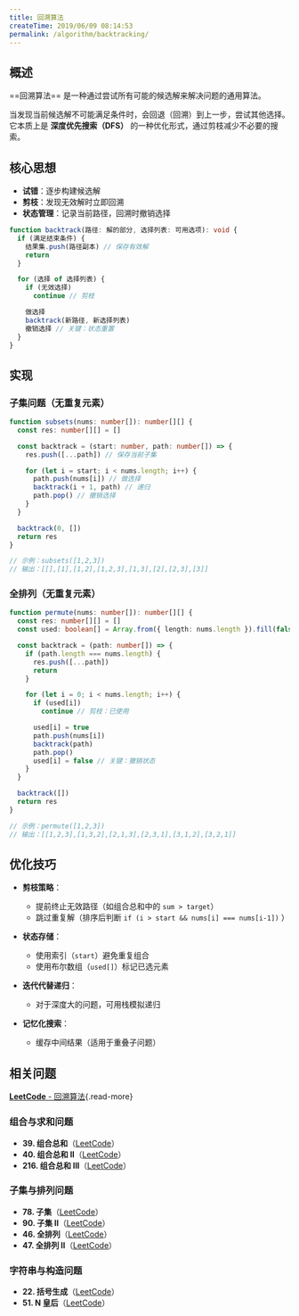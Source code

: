 ```yaml
---
title: 回溯算法
createTime: 2019/06/09 08:14:53
permalink: /algorithm/backtracking/
---
```


## 概述

==回溯算法== 是一种通过尝试所有可能的候选解来解决问题的通用算法。

当发现当前候选解不可能满足条件时，会回退（回溯）到上一步，尝试其他选择。
它本质上是 **深度优先搜索（DFS）** 的一种优化形式，通过剪枝减少不必要的搜索。

## 核心思想

- **试错**：逐步构建候选解
- **剪枝**：发现无效解时立即回溯
- **状态管理**：记录当前路径，回溯时撤销选择

```ts
function backtrack(路径: 解的部分, 选择列表: 可用选项): void {
  if (满足结束条件) {
    结果集.push(路径副本) // 保存有效解
    return
  }

  for (选择 of 选择列表) {
    if (无效选择)
      continue // 剪枝

    做选择
    backtrack(新路径, 新选择列表)
    撤销选择 // 关键：状态重置
  }
}
```

## 实现

### 子集问题（无重复元素）

```ts
function subsets(nums: number[]): number[][] {
  const res: number[][] = []

  const backtrack = (start: number, path: number[]) => {
    res.push([...path]) // 保存当前子集

    for (let i = start; i < nums.length; i++) {
      path.push(nums[i]) // 做选择
      backtrack(i + 1, path) // 递归
      path.pop() // 撤销选择
    }
  }

  backtrack(0, [])
  return res
}

// 示例：subsets([1,2,3])
// 输出：[[],[1],[1,2],[1,2,3],[1,3],[2],[2,3],[3]]
```

### 全排列（无重复元素）

```ts
function permute(nums: number[]): number[][] {
  const res: number[][] = []
  const used: boolean[] = Array.from({ length: nums.length }).fill(false)

  const backtrack = (path: number[]) => {
    if (path.length === nums.length) {
      res.push([...path])
      return
    }

    for (let i = 0; i < nums.length; i++) {
      if (used[i])
        continue // 剪枝：已使用

      used[i] = true
      path.push(nums[i])
      backtrack(path)
      path.pop()
      used[i] = false // 关键：撤销状态
    }
  }

  backtrack([])
  return res
}

// 示例：permute([1,2,3])
// 输出：[[1,2,3],[1,3,2],[2,1,3],[2,3,1],[3,1,2],[3,2,1]]
```

## 优化技巧

- **剪枝策略**：

  - 提前终止无效路径（如组合总和中的 `sum > target`）
  - 跳过重复解（排序后判断 `if (i > start && nums[i] === nums[i-1])` ）

- **状态存储**：

  - 使用索引（`start`）避免重复组合
  - 使用布尔数组（`used[]`）标记已选元素

- **迭代代替递归**：

  - 对于深度大的问题，可用栈模拟递归

- **记忆化搜索**：

  - 缓存中间结果（适用于重叠子问题）

## 相关问题

[**LeetCode** - 回溯算法](https://leetcode.cn/problem-list/backtracking/){.read-more}

### 组合与求和问题

- **39. 组合总和**（[LeetCode](https://leetcode.cn/problems/combination-sum/)）<Badge text="中等" type="tip" />
- **40. 组合总和 II**（[LeetCode](https://leetcode.cn/problems/combination-sum-ii/)）<Badge text="中等" type="tip" />
- **216. 组合总和 III**（[LeetCode](https://leetcode.cn/problems/combination-sum-iii/)）<Badge text="中等" type="tip" />

### 子集与排列问题

- **78. 子集**（[LeetCode](https://leetcode.cn/problems/subsets/)）<Badge text="中等" type="warning" />
- **90. 子集 II**（[LeetCode](https://leetcode.cn/problems/subsets-ii/)）<Badge text="中等" type="warning" />
- **46. 全排列**（[LeetCode](https://leetcode.cn/problems/permutations/)）<Badge text="中等" type="warning" />
- **47. 全排列 II**（[LeetCode](https://leetcode.cn/problems/permutations-ii/)）<Badge text="中等" type="warning" />

### 字符串与构造问题

- **22. 括号生成**（[LeetCode](https://leetcode.cn/problems/generate-parentheses/)）<Badge text="中等" type="warning" />
- **51. N 皇后**（[LeetCode](https://leetcode.cn/problems/n-queens/)）<Badge text="困难" type="danger" />
